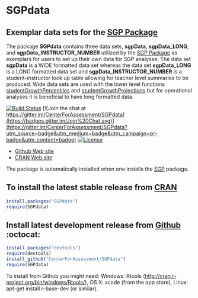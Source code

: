 SGPdata 
=======

Exemplar data sets for the [SGP Package](https://github.com/CenterForAssessment/SGP)
------------------------------------------------------------------------------------

The package **SGPdata** contains three data sets, **sgpData**,  **sgpData\_LONG**, and **sgpData_INSTRUCTOR_NUMBER** utilized by the 
[SGP Package](https://github.com/CenterForAssessment/SGP/) as exemplars for users to set up their own data for SGP analyses.  The data set **sgpData** is a WIDE formatted data set 
whereas the data set **sgpData\_LONG** is a LONG formatted data set and **sgpData_INSTRUCTOR_NUMBER** is a student-instructor look up table allowing for teacher level summaries
to be produced. Wide data sets are used with the lower level functions [studentGrowthPercentiles](https://github.com/CenterForAssessment/SGP/blob/master/R/studentGrowthPercentiles.R) and 
[studentGrowthProjections](https://github.com/CenterForAssessment/SGP/blob/master/R/studentGrowthProjections.R) but for operational analyses it is beneficial to have long formatted data. 

[![Build Status](https://travis-ci.org/CenterForAssessment/SGPdata.svg?branch=master)](https://travis-ci.org/CenterForAssessment/SGPdata) [![Join the chat at https://gitter.im/CenterForAssessment/SGPdata](https://badges.gitter.im/Join%20Chat.svg)](https://gitter.im/CenterForAssessment/SGPdata?utm_source=badge&utm_medium=badge&utm_campaign=pr-badge&utm_content=badge) [![License](http://img.shields.io/badge/license-GPL%203-brightgreen.svg?style=flat)](https://github.com/CenterForAssessment/SGPdata/blob/master/LICENSE.md)

* [Github Web site](https://github.com/CenterForAssessment/SGPdata/)
* [CRAN Web site](http://cran.r-project.org/package=SGPdata)

The package is automatically installed when one installs the [SGP](https://github.com/CenterForAssessment/SGP/) package.

To install the latest stable release from [CRAN](http://cran.r-project.org/package=SGPdata)
---------------------------

```R
install.packages("SGPdata")
require(SGPdata)
```



Install latest development release from [Github](https://github.com/CenterForAssessment/SGPdata/) :octocat:
----------------------------------------------

```R 
install.packages("devtools")
require(devtools)
install_github("CenterForAssessment/SGPdata")
require(SGPdata)
```

To install from Github you might need: Windows: Rtools (http://cran.r-project.org/bin/windows/Rtools/), OS X: xcode (from the app store),
Linux: apt-get install r-base-dev (or similar).
